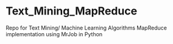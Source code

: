 Text_Mining_MapReduce
=====================

Repo for Text Mining/ Machine Learning Algorithms MapReduce implementation using MrJob in Python
